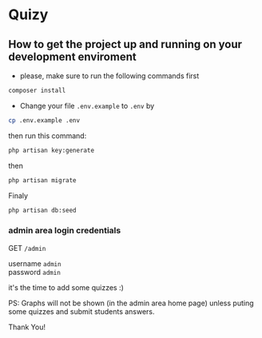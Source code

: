 # Quizy

## How to get the project up and running on your development enviroment

- please, make sure to run the following commands first

```sh
composer install
```

- Change your file `.env.example` to `.env` by 
```sh
cp .env.example .env
```

then run this command:

```sh
php artisan key:generate
```
then
```sh
php artisan migrate
```
Finaly 

```sh
php artisan db:seed
```


### admin area login credentials

GET `/admin` 

username `admin`  
password `admin` 

it's the time to add some quizzes :)

PS: Graphs will not be shown (in the admin area home page) unless puting some quizzes and submit students answers.

Thank You!
